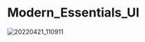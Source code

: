 # Modern_Essentials_UI


![20220421_110911](https://user-images.githubusercontent.com/80044583/164386208-d6233ddf-ec84-4033-af0c-24264457f3c8.gif)
